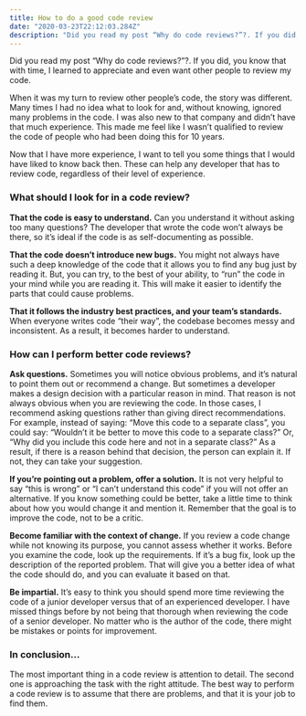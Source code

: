 ```yaml
---
title: How to do a good code review
date: "2020-03-23T22:12:03.284Z"
description: "Did you read my post “Why do code reviews?”?. If you did, you know that with time, I learned to appreciate and even want other people to review my code...."
---
```


Did you read my post “Why do code reviews?”?. If you did, you know that with time, I learned to appreciate and even want other people to review my code.

When it was my turn to review other people’s code, the story was different. Many times I had no idea what to look for and, without knowing, ignored many problems in the code. I was also new to that company and didn’t have that much experience. This made me feel like I wasn’t qualified to review the code of people who had been doing this for 10 years.

Now that I have more experience, I want to tell you some things that I would have liked to know back then. These can help any developer that has to review code, regardless of their level of experience.

### What should I look for in a code review?

**That the code is easy to understand.** Can you understand it without asking too many questions? The developer that wrote the code won’t always be there, so it’s ideal if the code is as self-documenting as possible.

**That the code doesn’t introduce new bugs.** You might not always have such a deep knowledge of the code that it allows you to find any bug just by reading it. But, you can try, to the best of your ability, to “run” the code in your mind while you are reading it. This will make it easier to identify the parts that could cause problems.

**That it follows the industry best practices, and your team’s standards.** When everyone writes code “their way”, the codebase becomes messy and inconsistent. As a result, it becomes harder to understand.

### How can I perform better code reviews?

**Ask questions.** Sometimes you will notice obvious problems, and it’s natural to point them out or recommend a change. But sometimes a developer makes a design decision with a particular reason in mind. That reason is not always obvious when you are reviewing the code. In those cases, I recommend asking questions rather than giving direct recommendations. For example, instead of saying: “Move this code to a separate class”, you could say: “Wouldn’t it be better to move this code to a separate class?” Or, “Why did you include this code here and not in a separate class?” As a result, if there is a reason behind that decision, the person can explain it. If not, they can take your suggestion.

**If you’re pointing out a problem, offer a solution.** It is not very helpful to say “this is wrong” or “I can’t understand this code” if you will not offer an alternative. If you know something could be better, take a little time to think about how you would change it and mention it. Remember that the goal is to improve the code, not to be a critic.

**Become familiar with the context of change.** If you review a code change while not knowing ​​its purpose, you cannot assess whether it works. Before you examine the code, look up the requirements. If it’s a bug fix, look up the description of the reported problem. That will give you a better idea of ​​what the code should do, and you can evaluate it based on that.

**Be impartial.** It’s easy to think you should spend more time reviewing the code of a junior developer versus that of an experienced developer. I have missed things before by not being that thorough when reviewing the code of a senior developer. No matter who is the author of the code, there might be mistakes or points for improvement.

### In conclusion...

The most important thing in a code review is attention to detail. The second one is approaching the task with the right attitude. The best way to perform a code review is to assume that there are problems, and that it is your job to find them.
